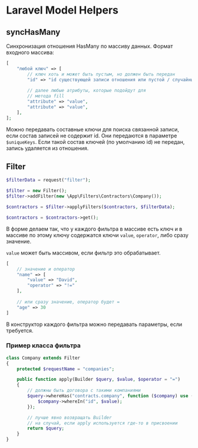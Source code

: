 # Laravel Model Helpers

## syncHasMany
Синхронизация отношения HasMany по массиву данных. Формат входного массива:

```php
[
    "любой ключ" => [
        // ключ хоть и может быть пустым, но должен быть передан
        "id" => "id существующей записи отношения или пустой / случайный несуществующий ID для создания новой записи",
    
        // далее любые атрибуты, которые подойдут для
        // метода fill
        "attribute" => "value",
        "attribute" => "value",    
    ],
];
```

Можно передавать составные ключи для поиска связанной записи, если состав записей не содержит id. Они передаются в параметре `$uniqueKeys`. Если такой состав ключей (по умолчанию id) не передан, запись удаляется из отношения.

## Filter

```php
$filterData = request("filter");

$filter = new Filter();
$filter->addFilter(new \App\Filters\Contractors\Company());

$contractors = $filter->applyFilters($contractors, $filterData);

$contractors = $contractors->get();
```

В форме делаем так, что у каждого фильтра в массиве есть ключ и в массиве по этому ключу содержатся ключи `value`, `operator`, либо сразу значение.

`value` может быть массивом, если фильтр это обрабатывает.

```php
[
    // значение и оператор
    "name" => [
        "value" => "David",
        "operator" => "!="
    ],
    
    // или сразу значение, оператор будет =
    "age" => 30
]
```

В конструктор каждого фильтра можно передавать параметры, если требуется.

### Пример класса фильтра

```php
class Company extends Filter
{
    protected $requestName = "companies";

    public function apply(Builder $query, $value, $operator = "=")
    {
        // должны быть договора с такими компаниями
        $query->whereHas("contracts.company", function ($company) use ($value) {
            $company->whereIn("id", $value);
        });

        // лучше явно возвращать Builder
        // на случай, если apply используется где-то в присвоении
        return $query;
    }
}
```


